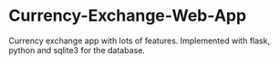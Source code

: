 # Currency-Exchange-Web-App
 Currency exchange app with lots of features. Implemented with flask, python and sqlite3 for the database.
